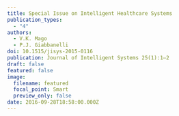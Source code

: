 ```yaml
---
title: Special Issue on Intelligent Healthcare Systems
publication_types:
  - "4"
authors:
  - V.K. Mago
  - P.J. Giabbanelli
doi: 10.1515/jisys-2015-0116
publication: Journal of Intelligent Systems 25(1):1–2
draft: false
featured: false
image:
  filename: featured
  focal_point: Smart
  preview_only: false
date: 2016-09-28T18:58:00.000Z
---
```

